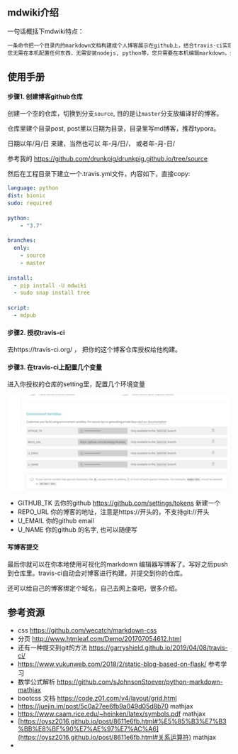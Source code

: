 
## mdwiki介绍
一句话概括下mdwiki特点：
```bash
一条命令把一个目录内的markdown文档构建成个人博客展示在github上，结合travis-ci实现全自动发布。
您无需在本机配置任何东西，无需安装nodejs, python等，您只需要在本机编辑markdown，然后push到您的github仓库就OK了。

```



## 使用手册

#### 步骤1. 创建博客github仓库

创建一个空的仓库，切换到分支`source`, 目的是让`master`分支放编译好的博客。

仓库里建个目录post, post里以日期为目录，目录里写md博客，推荐typora。

日期以年/月/日  来建，当然也可以  年-月/日/， 或者年-月-日/

参考我的  https://github.com/drunkpig/drunkpig.github.io/tree/source

然后在工程目录下建立一个.travis.yml文件，内容如下，直接copy:



```yaml
language: python
dist: bionic
sudo: required

python:
    - "3.7"

branches:
  only:
    - source
    - master

install:
  - pip install -U mdwiki
  - sudo snap install tree

script:
  - mdpub
```



#### 步骤2. 授权travis-ci

去https://travis-ci.org/ ， 把你的这个博客仓库授权给他构建。



#### 步骤3. 在travis-ci上配置几个变量

进入你授权的仓库的setting里，配置几个环境变量

![](docs\配置参数.png)



- GITHUB_TK  去你的github  https://github.com/settings/tokens  新建一个
- REPO_URL  你的博客的地址，注意是https://开头的，不支持git://开头
- U_EMAIL  你的github email
- U_NAME 你的github 的名字, 也可以随便写



#### 写博客提交

最后你就可以在你本地使用可视化的markdown 编辑器写博客了。写好之后push到仓库里。travis-ci自动会对博客进行构建，并提交到你的仓库。

还可以给自己的博客绑定个域名，自己去网上查吧，很多介绍。





## 参考资源

- css https://github.com/wecatch/markdown-css
- 分页 http://www.htmleaf.com/Demo/201707054612.html
- 还有一种提交到git的方法 https://garryshield.github.io/2019/04/08/travis-ci/
- https://www.yukunweb.com/2018/2/static-blog-based-on-flask/  参考学习
- 数学公式解析 https://github.com/sJohnsonStoever/python-markdown-mathjax
- bootcss 文档 https://code.z01.com/v4/layout/grid.html
- https://juejin.im/post/5c0a27ee6fb9a049d05d8b70   mathjax
- https://www.caam.rice.edu/~heinken/latex/symbols.pdf mathjax
- [https://oysz2016.github.io/post/8611e6fb.html#%E5%85%B3%E7%B3%BB%E8%BF%90%E7%AE%97%E7%AC%A6](https://oysz2016.github.io/post/8611e6fb.html#关系运算符)  mathjax
- 

